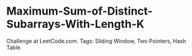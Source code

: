 # Maximum-Sum-of-Distinct-Subarrays-With-Length-K
Challenge at LeetCode.com. Tags: Sliding Window, Two Pointers, Hash Table.
